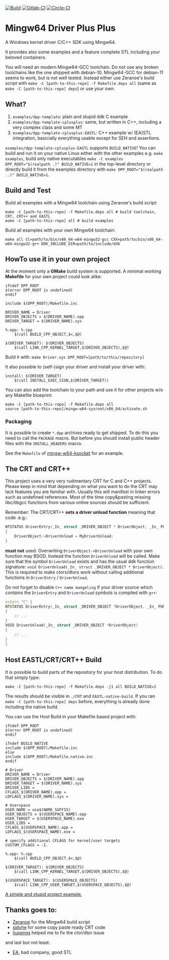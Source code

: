 [![Build](https://github.com/utoni/mingw-w64-dpp/actions/workflows/build.yml/badge.svg "Github Actions")](https://github.com/utoni/mingw-w64-dpp/actions/workflows/build.yml)
[![Gitlab-CI](https://gitlab.com/utoni/mingw-w64-ddk-template/badges/main/pipeline.svg "Gitlab-CI: main branch")](https://gitlab.com/utoni/mingw-w64-ddk-template/-/pipelines)
[![Circle-CI](https://circleci.com/gh/utoni/mingw-w64-dpp.svg?style=shield "Circle-CI")](https://app.circleci.com/pipelines/github/utoni/mingw-w64-dpp)

# Mingw64 Driver Plus Plus

A Windows kernel driver C/C++ SDK using Mingw64.

It provides also some examples and a feature complete STL including your
beloved containers.

You will need an modern Mingw64-GCC toolchain.
Do not use any broken toolchains like the one shipped with debian-10.
Mingw64-GCC for debian-11 seems to work, but is not well tested.
Instead either use Zeranoe's build script with `make -C [path-to-this-repo] -f Makefile.deps all` (same as `make -C [path-to-this-repo] deps`) or use your own.

## What?

1. `examples/dpp-template`: plain and stupid ddk C example
2. `examples/dpp-template-cplusplus`: same, but written in C++, including a very complex class and some MT
3. `examples/dpp-template-cplusplus-EASTL`: C++ example w/ (EA)STL integration, basicially everything usable except for SEH and assertions.

`examples/dpp-template-cplusplus-EASTL` supports `BUILD_NATIVE`!
You can build and run it on your native Linux either with the other examples e.g. `make examples`, build only native executables `make -C examples DPP_ROOT="$(realpath .)" BUILD_NATIVE=1` in the top-level directory or directly build it from the examples directory with `make DPP_ROOT="$(realpath ..)" BUILD_NATIVE=1`.

## Build and Test

Build all examples with a Mingw64 toolchain using Zeranoe's build script:

```
make -C [path-to-this-repo] -f Makefile.deps all # build toolchain, CRT, CRT++ and EASTL
make -C [path-to-this-repo] all # build examples
```

Build all examples with your own Mingw64 toolchain:

``
make all CC=path/to/bin/x86_64-w64-mingw32-gcc CXX=path/to/bin/x86_64-w64-mingw32-g++ DDK_INCLUDE_DIR=path/to/include/ddk
``

## HowTo use it in your own project

At the moment only a **GMake** build system is supported.
A minimal working **Makefile** for your own project could look alike:

```make
ifndef DPP_ROOT
$(error DPP_ROOT is undefined)
endif

include $(DPP_ROOT)/Makefile.inc

DRIVER_NAME = Driver
DRIVER_OBJECTS = $(DRIVER_NAME).opp
DRIVER_TARGET = $(DRIVER_NAME).sys

%.opp: %.cpp
	$(call BUILD_CPP_OBJECT,$<,$@)

$(DRIVER_TARGET): $(DRIVER_OBJECTS)
	$(call LINK_CPP_KERNEL_TARGET,$(DRIVER_OBJECTS),$@)
```

Build it with: `make Driver.sys DPP_ROOT=[path/to/this/repository]`

It also possible to (self-)sign your driver and install your driver with:

```make
install: $(DRIVER_TARGET)
    $(call INSTALL_EXEC_SIGN,$(DRIVER_TARGET))
```

You can also add the toolchain to your path and use it for other projects w/o any Makefile blueprint:

```
make -C [path-to-this-repo] -f Makefile.deps all
source [path-to-this-repo]/mingw-w64-sysroot/x86_64/activate.sh
```

### Packaging

It is possible to create `*.dpp` archives ready to get shipped.
To do this you need to call the `PACKAGE` macro.
But before you should install public header files with the `INSTALL_HEADERS` macro.

See the `Makefile` of [mingw-w64-ksocket](https://github.com/utoni/mingw-w64-ksocket.git) for an example.

## The CRT and CRT++

This project uses a very very rudimentary CRT for C and C++ projects.
Please keep in mind that depending on what you want to do the CRT may lack features you are familiar with.
Usually this will manifest in linker errors such as undefined references.
Most of the time copy&pasting missing libc/libgcc functions from various online sources should be sufficient.

Remember: The CRT/CRT++ **sets a driver unload function** meaning that code .e.g.:

```C
NTSTATUS DriverEntry(_In_ struct _DRIVER_OBJECT * DriverObject, _In_ PUNICODE_STRING RegistryPath)
{
    DriverObject->DriverUnload = MyDriverUnload;
}
```

**must not** used. Overwriting `DriverObject->DriverUnload` with your own function may BSOD.
Instead the function `DriverUnload` will be called.
Make sure that the symbol `DriverUnload` exists and has the usual ddk function signature:
`void DriverUnload(_In_ struct _DRIVER_OBJECT * DriverObject)`.
This is required to make ctors/dtors work without calling additional functions in `DriverEntry` / `DriverUnload`.

Do not forget to disable `C++ name mangeling` if your driver source which contains the `DriverEntry` and `DriverUnload` symbols is compiled with `g++`:

```C++
extern "C" {
NTSTATUS DriverEntry(_In_ struct _DRIVER_OBJECT *DriverObject, _In_ PUNICODE_STRING RegistryPath)
{
    // ...
}
VOID DriverUnload(_In_ struct _DRIVER_OBJECT *DriverObject)
{
    // ...
}
}
```

## Host EASTL/CRT/CRT++ Build

It is possible to build parts of the repository for your host distribution.
To do that simply type:

``
make -C [path-to-this-repo] -f Makefile.deps -j1 all BUILD_NATIVE=1
``

The results should be visible in `./CRT` and `EASTL-native-build`.
If you ran `make -C [path-to-this-repo] deps` before, everything is already done including the native build.

You can use the Host Build in your Makefile based project with:

```make
ifndef DPP_ROOT
$(error DPP_ROOT is undefined)
endif

ifndef BUILD_NATIVE
include $(DPP_ROOT)/Makefile.inc
else
include $(DPP_ROOT)/Makefile.native.inc
endif

# Driver
DRIVER_NAME = Driver
DRIVER_OBJECTS = $(DRIVER_NAME).opp
DRIVER_TARGET = $(DRIVER_NAME).sys
DRIVER_LIBS =
CFLAGS_$(DRIVER_NAME).opp =
LDFLAGS_$(DRIVER_NAME).sys =

# Userspace
USER_NAME = usa$(NAME_SUFFIX)
USER_OBJECTS = $(USERSPACE_NAME).opp
USER_TARGET = $(USERSPACE_NAME).exe
USER_LIBS =
CFLAGS_$(USERSPACE_NAME).opp =
LDFLAGS_$(USERSPACE_NAME).exe =

# specify additional CFLAGS for kernel/user targets
CUSTOM_CFLAGS = -I.

%.opp: %.cpp
	$(call BUILD_CPP_OBJECT,$<,$@)

$(DRIVER_TARGET): $(DRIVER_OBJECTS)
	$(call LINK_CPP_KERNEL_TARGET,$(DRIVER_OBJECTS),$@)

$(USERSPACE_TARGET): $(USERSPACE_OBJECTS)
	$(call LINK_CPP_USER_TARGET,$(USERSPACE_OBJECTS),$@)
```

[A simple and stupid project example.](https://github.com/utoni/mingw-w64-driver)

## Thanks goes to:

- [Zeranoe](https://github.com/Zeranoe/mingw-w64-build) for the Mingw64 build script
- [sidyhe](https://github.com/sidyhe/dxx) for some copy paste ready CRT code
- [liupengs](https://github.com/liupengs/Mini-CRT) helped me to fix the ctor/dtor issue

and last but not least:

- [EA](https://github.com/electronicarts/EASTL), bad company, good STL

